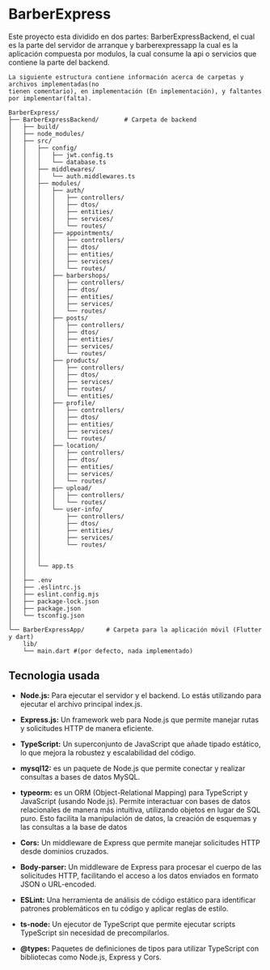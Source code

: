 ﻿# BarberExpress

 Este proyecto esta dividido en dos partes: BarberExpressBackend, el cual es la parte del servidor de arranque y barberexpressapp
 la cual es la aplicación compuesta por modulos, la cual consume la api o servicios que contiene la parte del backend.

``` estructura de carpetas
La siguiente estructura contiene información acerca de carpetas y archivos implementadas(no
tienen comentario), en implementación (En implementación), y faltantes por implementar(falta).

BarberExpress/
├── BarberExpressBackend/       # Carpeta de backend
│   ├── build/
│   ├── node_modules/
│   ├── src/
│   │   ├── config/
│   │   │   ├── jwt.config.ts
│   │   │   └── database.ts
│   │   ├── middlewares/
│   │   │   └── auth.middlewares.ts
│   │   ├── modules/
│   │   │   ├── auth/
│   │   │   │   ├── controllers/
│   │   │   │   ├── dtos/
│   │   │   │   ├── entities/
│   │   │   │   ├── services/
│   │   │   │   └── routes/
│   │   │   ├── appointments/
│   │   │   │   ├── controllers/
│   │   │   │   ├── dtos/
│   │   │   │   ├── entities/
│   │   │   │   ├── services/
│   │   │   │   └── routes/
│   │   │   ├── barbershops/
│   │   │   │   ├── controllers/
│   │   │   │   ├── dtos/
│   │   │   │   ├── entities/
│   │   │   │   ├── services/
│   │   │   │   └── routes/
│   │   │   ├── posts/
│   │   │   │   ├── controllers/
│   │   │   │   ├── dtos/
│   │   │   │   ├── entities/
│   │   │   │   ├── services/
│   │   │   │   └── routes/
│   │   │   ├── products/
│   │   │   │   ├── controllers/
│   │   │   │   ├── dtos/
│   │   │   │   ├── services/
│   │   │   │   ├── routes/
│   │   │   │   └── entities/
│   │   │   ├── profile/
│   │   │   │   ├── controllers/
│   │   │   │   ├── dtos/
│   │   │   │   ├── entities/
│   │   │   │   ├── services/
│   │   │   │   └── routes/
│   │   │   ├── location/
│   │   │   │   ├── controllers/
│   │   │   │   ├── dtos/
│   │   │   │   ├── entities/
│   │   │   │   ├── services/
│   │   │   │   └── routes/
│   │   │   ├── upload/
│   │   │   │   ├── controllers/
│   │   │   │   └── routes/
│   │   │   └── user-info/
│   │   │       ├── controllers/
│   │   │       ├── dtos/
│   │   │       ├── entities/
│   │   │       ├── services/
│   │   │       └── routes/
│   │   │
│   │   │
│   │   └── app.ts
│   │
│   ├── .env
│   ├── .eslintrc.js
│   ├── eslint.config.mjs
│   ├── package-lock.json
│   ├── package.json
│   └── tsconfig.json
│
└── BarberExpressApp/      # Carpeta para la aplicación móvil (Flutter y dart)
    lib/
    └── main.dart #(por defecto, nada implementado)

```

## Tecnologia usada

- **Node.js:** Para ejecutar el servidor y el backend. Lo estás utilizando para ejecutar el archivo principal index.js.

- **Express.js:** Un framework web para Node.js que  permite manejar rutas y solicitudes HTTP de manera eficiente.

- **TypeScript:** Un superconjunto de JavaScript que añade tipado estático, lo que mejora la robustez y escalabilidad del código.

- **mysql12:** es un paquete de Node.js que permite conectar y realizar consultas a bases de datos MySQL.

- **typeorm:** es un ORM (Object-Relational Mapping) para TypeScript y JavaScript (usando Node.js). Permite interactuar con bases de datos relacionales de manera más intuitiva, utilizando objetos en lugar de SQL puro. Esto facilita la manipulación de datos, la creación de esquemas y las consultas a la base de datos

- **Cors:** Un middleware de Express que permite manejar solicitudes HTTP desde dominios cruzados.

- **Body-parser:** Un middleware de Express para procesar el cuerpo de las solicitudes HTTP, facilitando el acceso a los datos enviados en formato JSON o URL-encoded.

- **ESLint:** Una herramienta de análisis de código estático para identificar patrones problemáticos en tu código y aplicar reglas de estilo.

- **ts-node:** Un ejecutor de TypeScript que permite ejecutar scripts TypeScript sin necesidad de precompilarlos.

- **@types:** Paquetes de definiciones de tipos para utilizar TypeScript con bibliotecas como Node.js, Express y Cors.
